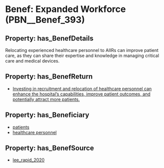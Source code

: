 # Benef: __Expanded Workforce__ (PBN__Benef_393)

## Property: has_BenefDetails

Relocating experienced healthcare personnel to AIIRs can improve patient care, as they can share their expertise and knowledge in managing critical care and medical devices.

## Property: has_BenefReturn

* [Investing in recruitment and relocation of healthcare personnel can enhance the hospital’s capabilities, improve patient outcomes, and potentially attract more patients.](../BenefReturn/PBN__BenefReturn_421)

## Property: has_Beneficiary

* [patients](../Stakeholder/PBN__Stakeholder_31)
* [healthcare personnel](../Stakeholder/PBN__Stakeholder_185)

## Property: has_BenefSource

* [lee_rapid_2020](../Article/PBN__Article_77)

